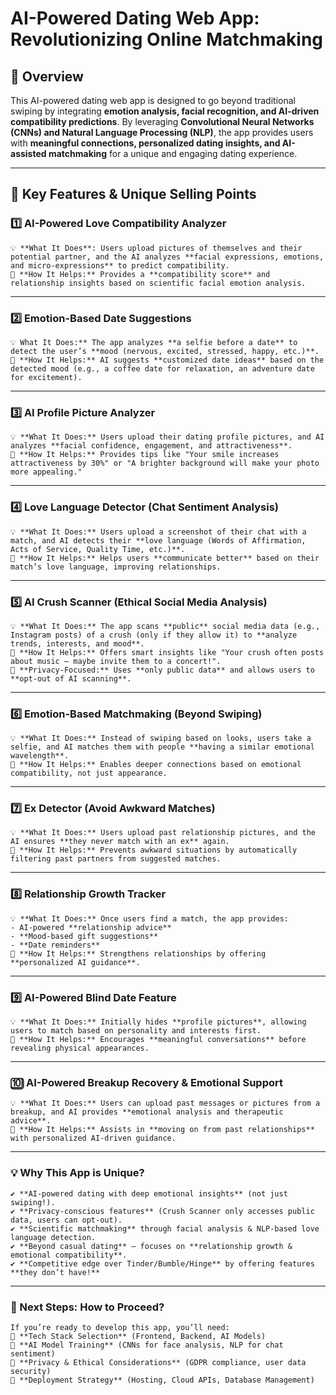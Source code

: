# AI-Powered Dating Web App: Revolutionizing Online Matchmaking

## 📌 Overview
This AI-powered dating web app is designed to go beyond traditional swiping by integrating **emotion analysis, facial recognition, and AI-driven compatibility predictions**. By leveraging **Convolutional Neural Networks (CNNs) and Natural Language Processing (NLP)**, the app provides users with **meaningful connections, personalized dating insights, and AI-assisted matchmaking** for a unique and engaging dating experience.

---

## 🚀 Key Features & Unique Selling Points

### 1️⃣ AI-Powered Love Compatibility Analyzer
    💡 **What It Does**: Users upload pictures of themselves and their potential partner, and the AI analyzes **facial expressions, emotions, and micro-expressions** to predict compatibility.
    🔹 **How It Helps:** Provides a **compatibility score** and relationship insights based on scientific facial emotion analysis.

---

### **2️⃣ Emotion-Based Date Suggestions**
    💡 What It Does:** The app analyzes **a selfie before a date** to detect the user’s **mood (nervous, excited, stressed, happy, etc.)**.
    🔹 **How It Helps:** AI suggests **customized date ideas** based on the detected mood (e.g., a coffee date for relaxation, an adventure date for excitement).

---

### **3️⃣ AI Profile Picture Analyzer**
    💡 **What It Does:** Users upload their dating profile pictures, and AI analyzes **facial confidence, engagement, and attractiveness**.
    🔹 **How It Helps:** Provides tips like "Your smile increases attractiveness by 30%" or "A brighter background will make your photo more appealing."

---

### **4️⃣ Love Language Detector (Chat Sentiment Analysis)**
    💡 **What It Does:** Users upload a screenshot of their chat with a match, and AI detects their **love language (Words of Affirmation, Acts of Service, Quality Time, etc.)**.
    🔹 **How It Helps:** Helps users **communicate better** based on their match’s love language, improving relationships.

---

### **5️⃣ AI Crush Scanner (Ethical Social Media Analysis)**
    💡 **What It Does:** The app scans **public** social media data (e.g., Instagram posts) of a crush (only if they allow it) to **analyze trends, interests, and mood**.
    🔹 **How It Helps:** Offers smart insights like "Your crush often posts about music – maybe invite them to a concert!".
    🔹 **Privacy-Focused:** Uses **only public data** and allows users to **opt-out of AI scanning**.

---

### **6️⃣ Emotion-Based Matchmaking (Beyond Swiping)**
    💡 **What It Does:** Instead of swiping based on looks, users take a selfie, and AI matches them with people **having a similar emotional wavelength**.
    🔹 **How It Helps:** Enables deeper connections based on emotional compatibility, not just appearance.

---

### **7️⃣ Ex Detector (Avoid Awkward Matches)**
    💡 **What It Does:** Users upload past relationship pictures, and the AI ensures **they never match with an ex** again.
    🔹 **How It Helps:** Prevents awkward situations by automatically filtering past partners from suggested matches.

---

### **8️⃣ Relationship Growth Tracker**
    💡 **What It Does:** Once users find a match, the app provides:
    - AI-powered **relationship advice**
    - **Mood-based gift suggestions**
    - **Date reminders**
    🔹 **How It Helps:** Strengthens relationships by offering **personalized AI guidance**.

---

### **9️⃣ AI-Powered Blind Date Feature**
    💡 **What It Does:** Initially hides **profile pictures**, allowing users to match based on personality and interests first.
    🔹 **How It Helps:** Encourages **meaningful conversations** before revealing physical appearances.

---

### **🔟 AI-Powered Breakup Recovery & Emotional Support**
    💡 **What It Does:** Users can upload past messages or pictures from a breakup, and AI provides **emotional analysis and therapeutic advice**.
    🔹 **How It Helps:** Assists in **moving on from past relationships** with personalized AI-driven guidance.

---

### **💡 Why This App is Unique?**
    ✔️ **AI-powered dating with deep emotional insights** (not just swiping!).
    ✔️ **Privacy-conscious features** (Crush Scanner only accesses public data, users can opt-out).
    ✔️ **Scientific matchmaking** through facial analysis & NLP-based love language detection.
    ✔️ **Beyond casual dating** – focuses on **relationship growth & emotional compatibility**.
    ✔️ **Competitive edge over Tinder/Bumble/Hinge** by offering features **they don’t have!**

---

### **📌 Next Steps: How to Proceed?**
    If you’re ready to develop this app, you’ll need:
    🔹 **Tech Stack Selection** (Frontend, Backend, AI Models)
    🔹 **AI Model Training** (CNNs for face analysis, NLP for chat sentiment)
    🔹 **Privacy & Ethical Considerations** (GDPR compliance, user data security)
    🔹 **Deployment Strategy** (Hosting, Cloud APIs, Database Management)